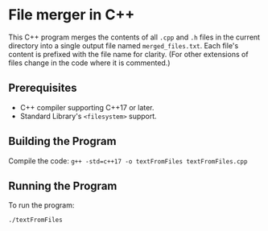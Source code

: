 # File merger in C++
This C++ program merges the contents of all `.cpp` and `.h` files in the current directory into a single output file named `merged_files.txt`. Each file's content is prefixed with the file name for clarity. (For other extensions of files change in the code where it is commented.)

## Prerequisites

- C++ compiler supporting C++17 or later.
- Standard Library's `<filesystem>` support.

## Building the Program
Compile the code:
    ```
    g++ -std=c++17 -o textFromFiles textFromFiles.cpp
    ```

## Running the Program

To run the program:

```sh
./textFromFiles
```
